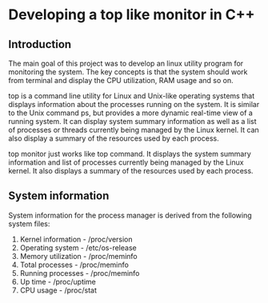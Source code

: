# Developing a top like monitor in C++

## Introduction

The main goal of this project was to develop an linux utility program for monitoring the system. The key concepts is that the system should work from terminal and display the CPU utilization, RAM usage and so on.

top is a command line utility for Linux and Unix-like operating systems that displays information about the processes running on the system. It is similar to the Unix command ps, but provides a more dynamic real-time view of a running system. It can display system summary information as well as a list of processes or threads currently being managed by the Linux kernel. It can also display a summary of the resources used by each process.

top monitor just works like top command. It displays the system summary information and list of processes currently being managed by the Linux kernel. It also displays a summary of the resources used by each process.


## System information

System information for the process manager is derived from the following system files:

1. Kernel information - /proc/version
2. Operating system - /etc/os-release
3. Memory utilization - /proc/meminfo
4. Total processes - /proc/meminfo
5. Running processes - /proc/meminfo
6. Up time - /proc/uptime
7. CPU usage - /proc/stat

